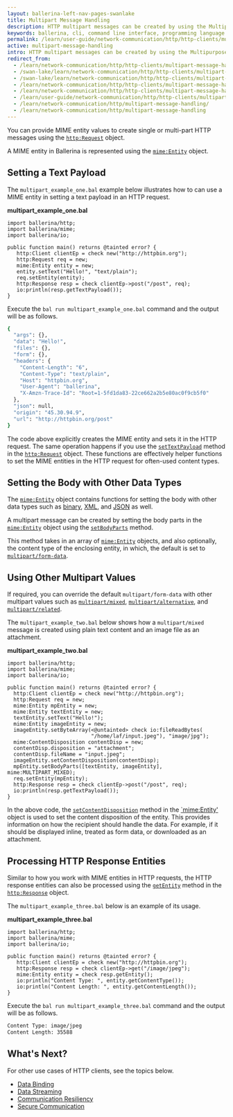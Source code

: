 ```yaml
---
layout: ballerina-left-nav-pages-swanlake
title: Multipart Message Handling
description: HTTP multipart messages can be created by using the Multipurpose Internet Mail Extensions (MIME) standard. 
keywords: ballerina, cli, command line interface, programming language
permalink: /learn/user-guide/network-communication/http/http-clients/multipart-message-handling/
active: multipart-message-handling
intro: HTTP multipart messages can be created by using the Multipurpose Internet Mail Extensions (MIME) standard.  
redirect_from:
  - /learn/network-communication/http/http-clients/multipart-message-handling
  - /swan-lake/learn/network-communication/http/http-clients/multipart-message-handling/
  - /swan-lake/learn/network-communication/http/http-clients/multipart-message-handling
  - /learn/network-communication/http/http-clients/multipart-message-handling/
  - /learn/network-communication/http/http-clients/multipart-message-handling
  - /learn/user-guide/network-communication/http/http-clients/multipart-message-handling
  - /learn/network-communication/http/multipart-message-handling/
  - /learn/network-communication/http/multipart-message-handling
---
```


You can provide MIME entity values to create single or multi-part HTTP messages using the [`http:Request`](https://docs.central.ballerina.io/ballerina/http/latest/classes/Request) object.

A MIME entity in Ballerina is represented using the [`mime:Entity`](https://docs.central.ballerina.io/ballerina/mime/latest/classes/Entity) object.

## Setting a Text Payload

The `multipart_example_one.bal` example below illustrates how to can use a MIME entity in setting a text payload in an HTTP request. 

**multipart_example_one.bal**
```ballerina
import ballerina/http;
import ballerina/mime;
import ballerina/io;
 
public function main() returns @tainted error? {
   http:Client clientEp = check new("http://httpbin.org");
   http:Request req = new;
   mime:Entity entity = new;
   entity.setText("Hello!", "text/plain");
   req.setEntity(entity);
   http:Response resp = check clientEp->post("/post", req);
   io:println(resp.getTextPayload());
} 
```

Execute the `bal run multipart_example_one.bal` command and the output will be as follows.

```bash
{
  "args": {},
  "data": "Hello!",
  "files": {},
  "form": {},
  "headers": {
	"Content-Length": "6",
	"Content-Type": "text/plain",
	"Host": "httpbin.org",
	"User-Agent": "ballerina",
	"X-Amzn-Trace-Id": "Root=1-5fd1da83-22ce662a2b5e80ac0f9cb5f0"
  },
  "json": null,
  "origin": "45.30.94.9",
  "url": "http://httpbin.org/post"
}
```

The code above explicitly creates the MIME entity and sets it in the HTTP request. The same operation happens if you use the [`setTextPayload`](https://docs.central.ballerina.io/ballerina/http/latest/classes/Request#setTextPayload) method in the [`http:Request`](https://docs.central.ballerina.io/ballerina/http/latest/classes/Request) object. These functions are effectively helper functions to set the MIME entities in the HTTP request for often-used content types. 

## Setting the Body with Other Data Types

The [`mime:Entity`](https://docs.central.ballerina.io/ballerina/mime/latest/classes/Entity) object contains functions for setting the body with other data types such as [binary](https://docs.central.ballerina.io/ballerina/http/latest/classes/Request#setTextPayload), [XML](https://docs.central.ballerina.io/ballerina/http/latest/classes/Request#setXmlPayload), and [JSON](https://docs.central.ballerina.io/ballerina/http/latest/classes/Request#setJsonPayload) as well.

A multipart message can be created by setting the body parts in the [`mime:Entity`](https://docs.central.ballerina.io/ballerina/mime/latest/classes/Entity) object using the [`setBodyParts`](https://docs.central.ballerina.io/ballerina/http/latest/classes/Request#setBodyParts) method. 

This method takes in an array of [`mime:Entity`](https://docs.central.ballerina.io/ballerina/mime/latest/classes/Entity) objects, and also optionally, the content type of the enclosing entity, in which, the default is set to [`multipart/form-data`](https://docs.central.ballerina.io/ballerina/mime/latest/constants#MULTIPART_FORM_DATA). 


## Using Other Multipart Values

If required, you can override the default `multipart/form-data` with other multipart values such as [`multipart/mixed`](https://docs.central.ballerina.io/ballerina/mime/latest/constants#MULTIPART_MIXED), [`multipart/alternative`](https://docs.central.ballerina.io/ballerina/mime/latest/constants#MULTIPART_ALTERNATIVE), and [`multipart/related`](https://docs.central.ballerina.io/ballerina/mime/latest/constants#MULTIPART_RELATED). 

The `multipart_example_two.bal` below shows how a `multipart/mixed` message is created using plain text content and an image file as an attachment. 

**multipart_example_two.bal**
```ballerina
import ballerina/http;
import ballerina/mime;
import ballerina/io;
 
public function main() returns @tainted error? {
  http:Client clientEp = check new("http://httpbin.org");
  http:Request req = new;
  mime:Entity mpEntity = new;
  mime:Entity textEntity = new;
  textEntity.setText("Hello!");
  mime:Entity imageEntity = new;
  imageEntity.setByteArray(<@untainted> check io:fileReadBytes(
                           "/home/laf/input.jpeg"), "image/jpg");
  mime:ContentDisposition contentDisp = new;
  contentDisp.disposition = "attachment";
  contentDisp.fileName = "input.jpeg";
  imageEntity.setContentDisposition(contentDisp);
  mpEntity.setBodyParts([textEntity, imageEntity], mime:MULTIPART_MIXED);
  req.setEntity(mpEntity);
  http:Response resp = check clientEp->post("/post", req);
  io:println(resp.getTextPayload());
}
```
In the above code, the [`setContentDisposition`](https://docs.central.ballerina.io/ballerina/mime/latest/classes/Entity#setContentDisposition) method in the [`mime:Entity'](https://docs.central.ballerina.io/ballerina/mime/latest/classes/Entity) object is used to set the content disposition of the entity. This provides information on how the recipient should handle the data. For example, if it should be displayed inline, treated as form data, or downloaded as an attachment.

## Processing HTTP Response Entities

Similar to how you work with MIME entities in HTTP requests, the HTTP response entities can also be processed using the [`getEntity`](https://docs.central.ballerina.io/ballerina/http/latest/classes/Response#getEntity) method in the [`http:Response`](https://docs.central.ballerina.io/ballerina/http/latest/classes/Response) object.

The `multipart_example_three.bal` below is an example of its usage.

**multipart_example_three.bal**
```ballerina
import ballerina/http;
import ballerina/mime;
import ballerina/io;
 
public function main() returns @tainted error? {
   http:Client clientEp = check new("http://httpbin.org");
   http:Response resp = check clientEp->get("/image/jpeg");
   mime:Entity entity = check resp.getEntity();
   io:println("Content Type: ", entity.getContentType());
   io:println("Content Length: ", entity.getContentLength());
}
```

Execute the `bal run multipart_example_three.bal` command and the output will be as follows.

```bash
Content Type: image/jpeg
Content Length: 35588
```

## What's Next?

For other use cases of HTTP clients, see the topics below.
- [Data Binding](/learn/network-communication/http/data-binding)
- [Data Streaming](/learn/network-communication/http/data-streaming)
- [Communication Resiliency](/learn/network-communication/http/communication-resiliency)
- [Secure Communication](/learn/network-communication/http/secure-communication)

<style> #tree-expand-all, #tree-collapse-all, .cTocElements {display:none;} .cGitButtonContainer {padding-left: 40px;} </style>